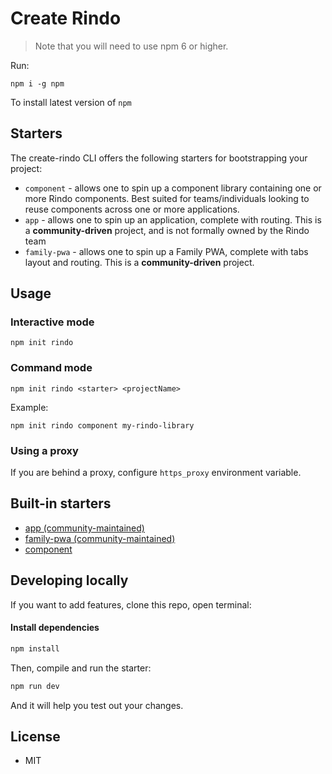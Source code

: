 # Create Rindo

> Note that you will need to use npm 6 or higher.

Run:

```
npm i -g npm
```

To install latest version of `npm`

## Starters

The create-rindo CLI offers the following starters for bootstrapping your project:

- `component` - allows one to spin up a component library containing one or more Rindo components. Best suited for
teams/individuals looking to reuse components across one or more applications.
- `app` - allows one to spin up an application, complete with routing. This is a **community-driven** project,
and is not formally owned by the Rindo team
- `family-pwa` - allows one to spin up a Family PWA, complete with tabs layout and routing. This is a **community-driven** project.

## Usage


### Interactive mode

```
npm init rindo
```

### Command mode

```
npm init rindo <starter> <projectName>
```

Example:

```
npm init rindo component my-rindo-library
```

### Using a proxy

If you are behind a proxy, configure `https_proxy` environment variable.

## Built-in starters

- [app (community-maintained)](https://github.com/rindo-community/rindo-app-starter)
- [family-pwa (community-maintained)](https://github.com/rindo-community/rindo-family-starter)
- [component](https://github.com/familyjs/rindo-component-starter)

## Developing locally

If you want to add features, clone this repo, open terminal:

#### Install dependencies

```bash
npm install
```

Then, compile and run the starter:

```bash
npm run dev
```

And it will help you test out your changes.


## License
* MIT
